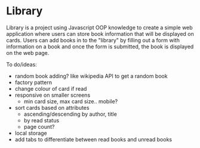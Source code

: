 # Library

Library is a project using Javascript OOP knowledge to create a simple web application where users can store book information that will be displayed on cards. Users can add books in to the "library" by filling out a form with information on a book and once the form is submitted, the book is displayed on the web page. 

To do/ideas: 
- random book adding? like wikipedia API to get a random book
- factory pattern
- change colour of card if read
- responsive on smaller screens
    - min card size, max card size.. mobile?
- sort cards based on attributes
    - ascending/descending by author, title
    - by read status
    - page count?
- local storage
- add tabs to differentiate between read books and unread books
